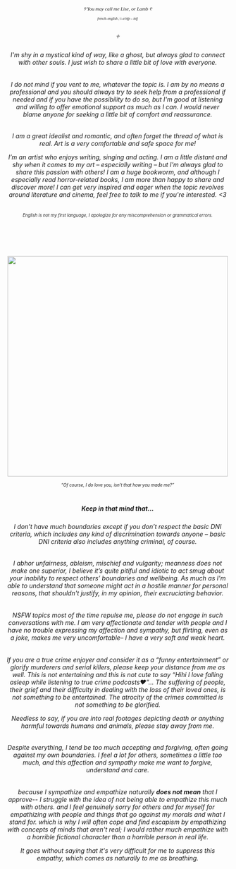 <h1></h1>
<h6 align="center"style="font-size:80% ; font-family:Times New Roman;"> ୨ You may call me Lise, or Lamb ୧ </h>
<small><sub><h6 align="center">french–english ; i–e/nfp – infj </h6></sub></small>

<br> ♱ </br>
<h6 align="center"> I'm shy in a mystical kind of way, like a ghost, but always glad to connect with other souls. I just wish to share a little bit of love with everyone.
<h6 align="center">I do not mind if you vent to me, whatever the topic is. I am by no means a professional and you should always try to seek help from a professional if needed and if you have the possibility to do so, but I'm good at listening and willing to offer emotional support as much as I can.	I would never blame anyone for seeking a little bit of comfort and reassurance.
<h6 align="center">I am a great idealist and romantic, and often forget the thread of what is real. Art is a very comfortable and safe space for me!

 I’m an artist who enjoys writing, singing and acting. I am a little distant and shy when it comes to my art – especially writing – but I’m always glad to share this passion with others! I am a huge bookworm, and although I especially read horror-related books, I am more than happy to share and discover more! I can get very inspired and eager when the topic revolves around literature and cinema, feel free to talk to me if you're interested. <3

<h6 align="center"><small><sub><h6 align="center">English is not my first language, I apologize for any miscomprehension or grammatical errors.</h6></sub></small>
</h6>	
<h1></h1> </h1>
<br></br>
<p align="center">
 <img width="500" src=https://github.com/user-attachments/assets/5b42cd6e-69a3-4782-8b88-eecee8c7e72d>
</p>
<small><sub><i><h6 align="center"> “Of course, I do love you, isn't that how you made me?” </h6></i></sub></small>
<h1></h1>

<h5 align="center">Keep in that mind that...</h>

<h6 align="center">I don’t have much boundaries except if you don’t respect the basic DNI criteria, which includes any kind of discrimination towards anyone – basic DNI criteria also includes anything criminal, of course.

<h6 align="center">I abhor unfairness, ableism, mischief and vulgarity; meanness does not make one superior, I believe it’s quite pitiful and idiotic to act smug about your inability to respect others’ boundaries and wellbeing. As much as I'm able to understand that someone might act in a hostile manner for personal reasons, that shouldn't justify, in my opinion, their excruciating behavior.

<h6 align="center">NSFW topics most of the time repulse me, please do not engage in such conversations with me. I am very affectionate and tender with people and I have no trouble expressing my affection and sympathy, but flirting, even as a joke, makes me very uncomfortable– I have a very soft and weak heart.

<h6 align="center">If you are a true crime enjoyer and consider it as a “funny entertainment” or glorify murderers and serial killers, please keep your distance from me as well. This is not entertaining and this is not cute to say “Hihi I love falling asleep while listening to true crime podcasts♥”... The suffering of people, their grief and their difficulty in dealing with the loss of their loved ones, is not something to be entertained. The atrocity of the crimes committed is not something to be glorified.
 
Needless to say, if you are into real footages depicting death or anything harmful towards humans and animals, please stay away from me.

<h6 align="center">Despite everything, I tend be too much accepting and forgiving, often going against my own boundaries. I feel a lot for others, sometimes a little too much, and this affection and sympathy make me want to forgive, understand and care.
<h6 align="center">because I sympathize and empathize naturally <b>does not mean</b> that I approve-- I struggle with the idea of not being able to empathize this much with others. and I feel genuinely sorry for others and for myself for empathizing with people and things that go against my morals and what I stand for. which is why I will often cope and find escapism by empathizing with concepts of minds that aren't real; I would rather much empathize with a horrible fictional character than a horrible person in real life.
 
It goes without saying that it's very difficult for me to suppress this empathy, which comes as naturally to me as breathing.</h>

<h1></h1>

